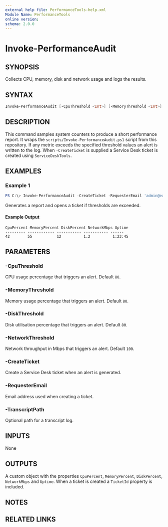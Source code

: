 ```yaml
---
external help file: PerformanceTools-help.xml
Module Name: PerformanceTools
online version:
schema: 2.0.0
---
```


# Invoke-PerformanceAudit

## SYNOPSIS
Collects CPU, memory, disk and network usage and logs the results.

## SYNTAX
```powershell
Invoke-PerformanceAudit [-CpuThreshold <Int>] [-MemoryThreshold <Int>] [-DiskThreshold <Int>] [-NetworkThreshold <Int>] [-CreateTicket] [-RequesterEmail <String>] [-TranscriptPath <String>]
```

## DESCRIPTION
This command samples system counters to produce a short performance report. It wraps the `scripts/Invoke-PerformanceAudit.ps1` script from this repository. If any metric exceeds the specified threshold values an alert is written to the log. When `-CreateTicket` is supplied a Service Desk ticket is created using `ServiceDeskTools`.

## EXAMPLES
### Example 1
```powershell
PS C:\> Invoke-PerformanceAudit -CreateTicket -RequesterEmail 'admin@example.com'
```
Generates a report and opens a ticket if thresholds are exceeded.

#### Example Output
```text
CpuPercent MemoryPercent DiskPercent NetworkMbps Uptime
--------- ------------ ----------- ----------- ------
42        55           12          1.2          1:23:45
```

## PARAMETERS
### -CpuThreshold
CPU usage percentage that triggers an alert. Default `80`.

### -MemoryThreshold
Memory usage percentage that triggers an alert. Default `80`.

### -DiskThreshold
Disk utilisation percentage that triggers an alert. Default `80`.

### -NetworkThreshold
Network throughput in Mbps that triggers an alert. Default `100`.

### -CreateTicket
Create a Service Desk ticket when an alert is generated.

### -RequesterEmail
Email address used when creating a ticket.

### -TranscriptPath
Optional path for a transcript log.

## INPUTS
None

## OUTPUTS
A custom object with the properties `CpuPercent`, `MemoryPercent`, `DiskPercent`, `NetworkMbps` and `Uptime`. When a ticket is created a `TicketId` property is included.

## NOTES
## RELATED LINKS
